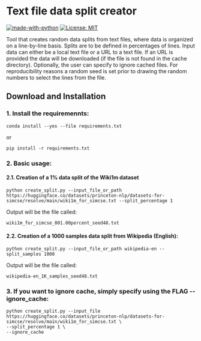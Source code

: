 # Text file data split creator
[![made-with-python](https://img.shields.io/badge/Made%20with-Python-red.svg)](#python)
[![License: MIT](https://img.shields.io/badge/License-MIT-yellow.svg)](https://opensource.org/licenses/MIT)

Tool that creates random data splits from text files, where data is organized on a line-by-line basis. Splits are to be defined in percentages of lines. Input data can either be a local text file or a URL to a text file. If an URL is provided the data will be downloaded (if the file is not found in the cache directory). Optionally, the user can specify to ignore cached files. For reproducibility reasons a random seed is set prior to drawing the random numbers to select the lines from the file.



## Download and Installation

### 1. Install the requiremennts:

```
conda install --yes --file requirements.txt
```

or

```
pip install -r requirements.txt
```

### 2. Basic usage:

#### 2.1. Creation of a 1% data split of the Wiki1m dataset
```
python create_split.py --input_file_or_path https://huggingface.co/datasets/princeton-nlp/datasets-for-simcse/resolve/main/wiki1m_for_simcse.txt --split_percentage 1
```

Output will be the file called: 

```
wiki1m_for_simcse_001.00percent_seed48.txt
```

#### 2.2. Creation of a 1000 samples data split from Wikipedia (English):

```
python create_split.py --input_file_or_path wikipedia-en --split_samples 1000
```

Output will be the file called: 

```
wikipedia-en_1K_samples_seed48.txt
```

### 3. If you want to ignore cache, simply specify using the FLAG --ignore_cache:

```
python create_split.py --input_file https://huggingface.co/datasets/princeton-nlp/datasets-for-simcse/resolve/main/wiki1m_for_simcse.txt \ 
--split_percentage 1 \
--ignore_cache
```
